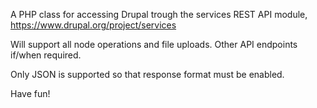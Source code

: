 A PHP class for accessing Drupal trough the services REST API module, https://www.drupal.org/project/services

Will support all node operations and file uploads. Other API endpoints if/when required.

Only JSON is supported so that response format must be enabled.

Have fun!
